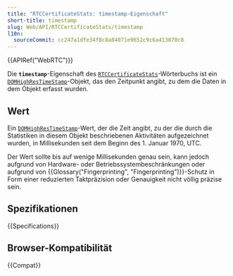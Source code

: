 ```yaml
---
title: "RTCCertificateStats: timestamp-Eigenschaft"
short-title: timestamp
slug: Web/API/RTCCertificateStats/timestamp
l10n:
  sourceCommit: cc247a1dfe34f8c8a04071e9652c9c6a413870c8
---
```


{{APIRef("WebRTC")}}

Die **`timestamp`**-Eigenschaft des [`RTCCertificateStats`](/de/docs/Web/API/RTCCertificateStats)-Wörterbuchs ist ein [`DOMHighResTimeStamp`](/de/docs/Web/API/DOMHighResTimeStamp)-Objekt, das den Zeitpunkt angibt, zu dem die Daten in dem Objekt erfasst wurden.

## Wert

Ein [`DOMHighResTimeStamp`](/de/docs/Web/API/DOMHighResTimeStamp)-Wert, der die Zeit angibt, zu der die durch die Statistiken in diesem Objekt beschriebenen Aktivitäten aufgezeichnet wurden, in Millisekunden seit dem Beginn des 1. Januar 1970, UTC.

Der Wert sollte bis auf wenige Millisekunden genau sein, kann jedoch aufgrund von Hardware- oder Betriebssystembeschränkungen oder aufgrund von {{Glossary("Fingerprinting", "Fingerprinting")}}-Schutz in Form einer reduzierten Taktpräzision oder Genauigkeit nicht völlig präzise sein.

## Spezifikationen

{{Specifications}}

## Browser-Kompatibilität

{{Compat}}
